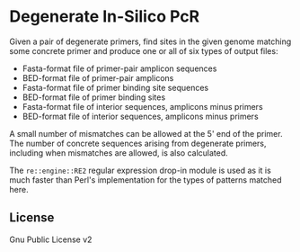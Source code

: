 Degenerate In-Silico PcR
========================

Given a pair of degenerate primers, find sites in the given genome matching some concrete primer and produce one or all of six types of output files:

* Fasta-format file of primer-pair amplicon sequences
* BED-format file of primer-pair amplicons
* Fasta-format file of primer binding site sequences
* BED-format file of primer binding sites
* Fasta-format file of interior sequences, amplicons minus primers
* BED-format file of interior sequences, amplicons minus primers

A small number of mismatches can be allowed at the 5' end of the primer.  The number of concrete sequences arising from degenerate primers, including when mismatches are allowed, is also calculated.

The `re::engine::RE2` regular expression drop-in module is used as it is much faster than Perl's implementation for the types of patterns matched here.

License
-------
Gnu Public License v2
